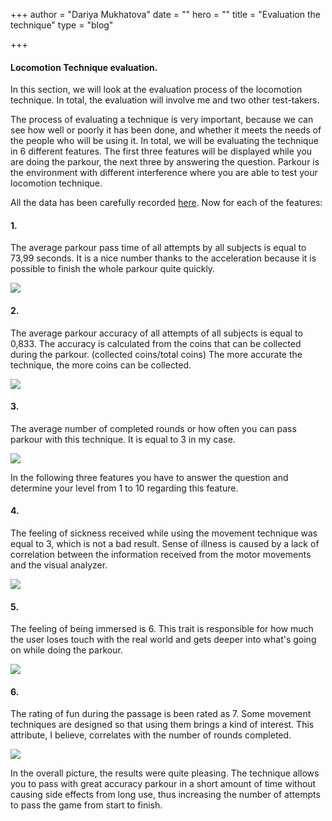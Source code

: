 +++
author = "Dariya Mukhatova"
date = ""
hero = ""
title = "Evaluation the technique"
type = "blog"

+++
#### Locomotion Technique evaluation.

In this section, we will look at the evaluation process of the locomotion technique. In total, the evaluation will involve me and two other test-takers.

The process of evaluating a technique is very important, because we can see how well or poorly it has been done, and whether it meets the needs of the people who will be using it. In total, we will be evaluating the technique in 6 different features. The first three features will be displayed while you are doing the parkour, the next three by answering the question. Parkour is the environment with different interference where you are able to test your locomotion technique.

All the data has been carefully recorded [here](https://docs.google.com/spreadsheets/d/1gl_cY8W_fbZ-oWjuwwCaXlhqJYOiIsgjSXGrhmADXK4/edit#gid=0). Now for each of the features:

#### 1.

The average parkour pass time of all attempts by all subjects is equal to 73,99 seconds. It is a nice number thanks to the acceleration because it is possible to finish the whole parkour quite quickly.

![](/images/2022-02-24-18-46-40.png)

#### 2.

The average parkour accuracy of all attempts of all subjects is equal to 0,833. The accuracy is calculated from the coins that can be collected during the parkour. (collected coins/total coins) The more accurate the technique, the more coins can be collected.

![](/images/2022-02-24-18-47-05.png)

#### 3.

The average number of completed rounds or how often you can pass parkour with this technique. It is equal to 3 in my case.

![](/images/2022-02-24-18-47-29.png)

In the following three features you have to answer the question and determine your level from 1 to 10 regarding this feature.

#### 4.

The feeling of sickness received while using the movement technique was equal to 3, which is not a bad result. Sense of illness is caused by a lack of correlation between the information received from the motor movements and the visual analyzer.

![](/images/2022-02-24-18-47-13.png)

#### 5.

The feeling of being immersed is 6. This trait is responsible for how much the user loses touch with the real world and gets deeper into what's going on while doing the parkour.

![](/images/2022-02-24-18-47-22.png)

#### 6.

The rating of fun during the passage is been rated as 7. Some movement techniques are designed so that using them brings a kind of interest. This attribute, I believe, correlates with the number of rounds completed.

![](/images/2022-02-24-18-47-34.png)

In the overall picture, the results were quite pleasing. The technique allows you to pass with great accuracy parkour in a short amount of time without causing side effects from long use, thus increasing the number of attempts to pass the game from start to finish.